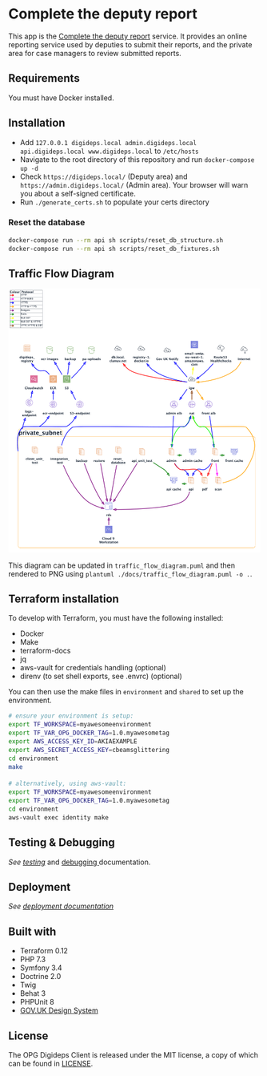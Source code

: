 # Complete the deputy report




This app is the [Complete the deputy report][service] service. It provides an online reporting service used by deputies to submit their reports, and the private area for case managers to review submitted reports.

## Requirements

You must have Docker installed.

## Installation

- Add `127.0.0.1 digideps.local admin.digideps.local api.digideps.local www.digideps.local` to `/etc/hosts`
- Navigate to the root directory of this repository and run `docker-compose up -d`
- Check `https://digideps.local/` (Deputy area) and `https://admin.digideps.local/` (Admin area). Your browser will warn you about a self-signed certificate.
- Run `./generate_certs.sh` to populate your certs directory

### Reset the database

```sh
docker-compose run --rm api sh scripts/reset_db_structure.sh
docker-compose run --rm api sh scripts/reset_db_fixtures.sh
```

## Traffic Flow Diagram

![Digideps traffic flow diagram](./docs/traffic_flow_diagram.png)

This diagram can be updated in `traffic_flow_diagram.puml` and then rendered to PNG using `plantuml ./docs/traffic_flow_diagram.puml -o .`.

## Terraform installation

To develop with Terraform, you must have the following installed:

- Docker
- Make
- terraform-docs
- jq
- aws-vault for credentials handling (optional)
- direnv (to set shell exports, see .envrc) (optional)

You can then use the make files in `environment` and `shared` to set up the environment.

```bash
# ensure your environment is setup:
export TF_WORKSPACE=myawesomeenvironment
export TF_VAR_OPG_DOCKER_TAG=1.0.myawesometag
export AWS_ACCESS_KEY_ID=AKIAEXAMPLE
export AWS_SECRET_ACCESS_KEY=cbeamsglittering
cd environment
make

# alternatively, using aws-vault:
export TF_WORKSPACE=myawesomeenvironment
export TF_VAR_OPG_DOCKER_TAG=1.0.myawesometag
cd environment
aws-vault exec identity make
```

## Testing & Debugging

_See [testing](docs/TESTING.md)_ and [debugging ](docs/DEBUGGING.md) documentation.

## Deployment

_See [deployment documentation](docs/DEPLOYMENT.md)_

## Built with

- Terraform 0.12
- PHP 7.3
- Symfony 3.4
- Doctrine 2.0
- Twig
- Behat 3
- PHPUnit 8
- [GOV.UK Design System](https://design-system.service.gov.uk/)

## License

The OPG Digideps Client is released under the MIT license, a copy of which can be found in [LICENSE](LICENSE).

[repo-api]: https://github.com/ministryofjustice/opg-digi-deps-api
[repo-infra]: https://github.com/ministryofjustice/digideps-infrastructure
[repo-docker]: https://github.com/ministryofjustice/opg-digi-deps-docker
[service]: https://complete-deputy-report.service.gov.uk/
